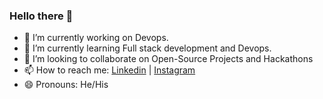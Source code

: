 ### Hello there 👋

- 🔭 I’m currently working on Devops.
- 🌱 I’m currently learning Full stack development and Devops.
- 👯 I’m looking to collaborate on Open-Source Projects and Hackathons
- 📫 How to reach me: [Linkedin](https://www.linkedin.com/in/faraz-hussain/) | [Instagram](https://www.instagram.com/fzhussainn/)
- 😄 Pronouns: He/His
